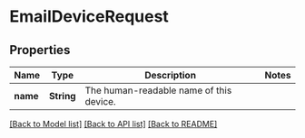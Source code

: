 # EmailDeviceRequest

## Properties

Name | Type | Description | Notes
------------ | ------------- | ------------- | -------------
**name** | **String** | The human-readable name of this device. | 

[[Back to Model list]](../README.md#documentation-for-models) [[Back to API list]](../README.md#documentation-for-api-endpoints) [[Back to README]](../README.md)


